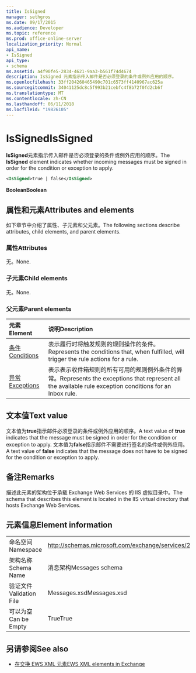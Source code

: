 ```yaml
---
title: IsSigned
manager: sethgros
ms.date: 09/17/2015
ms.audience: Developer
ms.topic: reference
ms.prod: office-online-server
localization_priority: Normal
api_name:
- IsSigned
api_type:
- schema
ms.assetid: a4f90fe5-2834-4621-9aa3-b561f74d4674
description: IsSigned 元素指示传入邮件是否必须登录的条件或例外应用的顺序。
ms.openlocfilehash: 33ff204260465490c701c6573ff4140967ac625a
ms.sourcegitcommit: 34041125dc8c5f993b21cebfc4f8b72f0fd2cb6f
ms.translationtype: MT
ms.contentlocale: zh-CN
ms.lasthandoff: 06/11/2018
ms.locfileid: "19826105"
---
```

# <a name="issigned"></a><span data-ttu-id="3d469-103">IsSigned</span><span class="sxs-lookup"><span data-stu-id="3d469-103">IsSigned</span></span>

<span data-ttu-id="3d469-104">**IsSigned**元素指示传入邮件是否必须登录的条件或例外应用的顺序。</span><span class="sxs-lookup"><span data-stu-id="3d469-104">The **IsSigned** element indicates whether incoming messages must be signed in order for the condition or exception to apply.</span></span> 
  
```XML
<IsSigned>true | false</IsSigned>
```

 <span data-ttu-id="3d469-105">**Boolean**</span><span class="sxs-lookup"><span data-stu-id="3d469-105">**Boolean**</span></span>
## <a name="attributes-and-elements"></a><span data-ttu-id="3d469-106">属性和元素</span><span class="sxs-lookup"><span data-stu-id="3d469-106">Attributes and elements</span></span>

<span data-ttu-id="3d469-107">如下章节中介绍了属性、子元素和父元素。</span><span class="sxs-lookup"><span data-stu-id="3d469-107">The following sections describe attributes, child elements, and parent elements.</span></span>
  
### <a name="attributes"></a><span data-ttu-id="3d469-108">属性</span><span class="sxs-lookup"><span data-stu-id="3d469-108">Attributes</span></span>

<span data-ttu-id="3d469-109">无。</span><span class="sxs-lookup"><span data-stu-id="3d469-109">None.</span></span>
  
### <a name="child-elements"></a><span data-ttu-id="3d469-110">子元素</span><span class="sxs-lookup"><span data-stu-id="3d469-110">Child elements</span></span>

<span data-ttu-id="3d469-111">无。</span><span class="sxs-lookup"><span data-stu-id="3d469-111">None.</span></span>
  
### <a name="parent-elements"></a><span data-ttu-id="3d469-112">父元素</span><span class="sxs-lookup"><span data-stu-id="3d469-112">Parent elements</span></span>

|<span data-ttu-id="3d469-113">**元素**</span><span class="sxs-lookup"><span data-stu-id="3d469-113">**Element**</span></span>|<span data-ttu-id="3d469-114">**说明**</span><span class="sxs-lookup"><span data-stu-id="3d469-114">**Description**</span></span>|
|:-----|:-----|
|[<span data-ttu-id="3d469-115">条件</span><span class="sxs-lookup"><span data-stu-id="3d469-115">Conditions</span></span>](conditions.md) <br/> |<span data-ttu-id="3d469-116">表示履行时将触发规则的规则操作的条件。</span><span class="sxs-lookup"><span data-stu-id="3d469-116">Represents the conditions that, when fulfilled, will trigger the rule actions for a rule.</span></span>  <br/> |
|[<span data-ttu-id="3d469-117">异常</span><span class="sxs-lookup"><span data-stu-id="3d469-117">Exceptions</span></span>](exceptions.md) <br/> |<span data-ttu-id="3d469-118">表示表示收件箱规则的所有可用的规则例外条件的异常。</span><span class="sxs-lookup"><span data-stu-id="3d469-118">Represents the exceptions that represent all the available rule exception conditions for an Inbox rule.</span></span>  <br/> |
   
## <a name="text-value"></a><span data-ttu-id="3d469-119">文本值</span><span class="sxs-lookup"><span data-stu-id="3d469-119">Text value</span></span>

<span data-ttu-id="3d469-120">文本值为**true**指示邮件必须登录的条件或例外应用的顺序。</span><span class="sxs-lookup"><span data-stu-id="3d469-120">A text value of **true** indicates that the message must be signed in order for the condition or exception to apply.</span></span> <span data-ttu-id="3d469-121">文本值为**false**指示邮件不需要进行签名的条件或例外应用。</span><span class="sxs-lookup"><span data-stu-id="3d469-121">A text value of **false** indicates that the message does not have to be signed for the condition or exception to apply.</span></span> 
  
## <a name="remarks"></a><span data-ttu-id="3d469-122">备注</span><span class="sxs-lookup"><span data-stu-id="3d469-122">Remarks</span></span>

<span data-ttu-id="3d469-123">描述此元素的架构位于承载 Exchange Web Services 的 IIS 虚拟目录中。</span><span class="sxs-lookup"><span data-stu-id="3d469-123">The schema that describes this element is located in the IIS virtual directory that hosts Exchange Web Services.</span></span>
  
## <a name="element-information"></a><span data-ttu-id="3d469-124">元素信息</span><span class="sxs-lookup"><span data-stu-id="3d469-124">Element information</span></span>

|||
|:-----|:-----|
|<span data-ttu-id="3d469-125">命名空间</span><span class="sxs-lookup"><span data-stu-id="3d469-125">Namespace</span></span>  <br/> |http://schemas.microsoft.com/exchange/services/2006/messages  <br/> |
|<span data-ttu-id="3d469-126">架构名称</span><span class="sxs-lookup"><span data-stu-id="3d469-126">Schema Name</span></span>  <br/> |<span data-ttu-id="3d469-127">消息架构</span><span class="sxs-lookup"><span data-stu-id="3d469-127">Messages schema</span></span>  <br/> |
|<span data-ttu-id="3d469-128">验证文件</span><span class="sxs-lookup"><span data-stu-id="3d469-128">Validation File</span></span>  <br/> |<span data-ttu-id="3d469-129">Messages.xsd</span><span class="sxs-lookup"><span data-stu-id="3d469-129">Messages.xsd</span></span>  <br/> |
|<span data-ttu-id="3d469-130">可以为空</span><span class="sxs-lookup"><span data-stu-id="3d469-130">Can be Empty</span></span>  <br/> |<span data-ttu-id="3d469-131">True</span><span class="sxs-lookup"><span data-stu-id="3d469-131">True</span></span>  <br/> |
   
## <a name="see-also"></a><span data-ttu-id="3d469-132">另请参阅</span><span class="sxs-lookup"><span data-stu-id="3d469-132">See also</span></span>



- [<span data-ttu-id="3d469-133">在交换 EWS XML 元素</span><span class="sxs-lookup"><span data-stu-id="3d469-133">EWS XML elements in Exchange</span></span>](ews-xml-elements-in-exchange.md)

